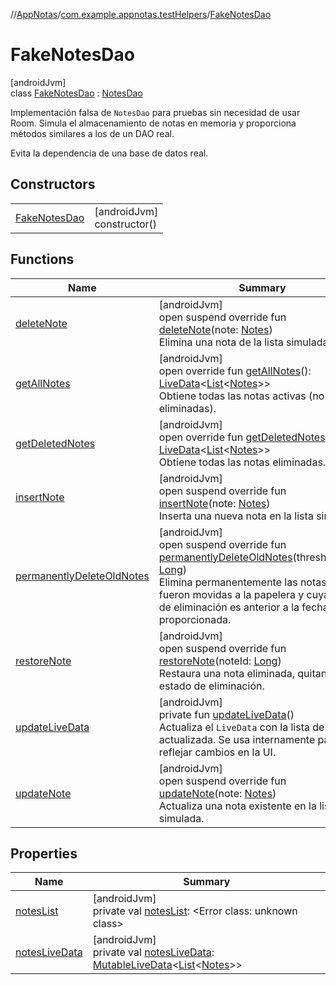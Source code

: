 //[AppNotas](../../../index.md)/[com.example.appnotas.testHelpers](../index.md)/[FakeNotesDao](index.md)

# FakeNotesDao

[androidJvm]\
class [FakeNotesDao](index.md) : [NotesDao](../../com.example.appnotas.database/-notes-dao/index.md)

Implementación falsa de `NotesDao` para pruebas sin necesidad de usar Room. Simula el almacenamiento de notas en memoria y proporciona métodos similares a los de un DAO real.

Evita la dependencia de una base de datos real.

## Constructors

| | |
|---|---|
| [FakeNotesDao](-fake-notes-dao.md) | [androidJvm]<br>constructor() |

## Functions

| Name | Summary |
|---|---|
| [deleteNote](delete-note.md) | [androidJvm]<br>open suspend override fun [deleteNote](delete-note.md)(note: [Notes](../../com.example.appnotas.database/-notes/index.md))<br>Elimina una nota de la lista simulada. |
| [getAllNotes](get-all-notes.md) | [androidJvm]<br>open override fun [getAllNotes](get-all-notes.md)(): [LiveData](https://developer.android.com/reference/kotlin/androidx/lifecycle/LiveData.html)&lt;[List](https://kotlinlang.org/api/latest/jvm/stdlib/kotlin-stdlib/kotlin.collections/-list/index.html)&lt;[Notes](../../com.example.appnotas.database/-notes/index.md)&gt;&gt;<br>Obtiene todas las notas activas (no eliminadas). |
| [getDeletedNotes](get-deleted-notes.md) | [androidJvm]<br>open override fun [getDeletedNotes](get-deleted-notes.md)(): [LiveData](https://developer.android.com/reference/kotlin/androidx/lifecycle/LiveData.html)&lt;[List](https://kotlinlang.org/api/latest/jvm/stdlib/kotlin-stdlib/kotlin.collections/-list/index.html)&lt;[Notes](../../com.example.appnotas.database/-notes/index.md)&gt;&gt;<br>Obtiene todas las notas eliminadas. |
| [insertNote](insert-note.md) | [androidJvm]<br>open suspend override fun [insertNote](insert-note.md)(note: [Notes](../../com.example.appnotas.database/-notes/index.md))<br>Inserta una nueva nota en la lista simulada. |
| [permanentlyDeleteOldNotes](permanently-delete-old-notes.md) | [androidJvm]<br>open suspend override fun [permanentlyDeleteOldNotes](permanently-delete-old-notes.md)(thresholdDate: [Long](https://kotlinlang.org/api/latest/jvm/stdlib/kotlin-stdlib/kotlin/-long/index.html))<br>Elimina permanentemente las notas que fueron movidas a la papelera y cuya fecha de eliminación es anterior a la fecha límite proporcionada. |
| [restoreNote](restore-note.md) | [androidJvm]<br>open suspend override fun [restoreNote](restore-note.md)(noteId: [Long](https://kotlinlang.org/api/latest/jvm/stdlib/kotlin-stdlib/kotlin/-long/index.html))<br>Restaura una nota eliminada, quitando su estado de eliminación. |
| [updateLiveData](update-live-data.md) | [androidJvm]<br>private fun [updateLiveData](update-live-data.md)()<br>Actualiza el `LiveData` con la lista de notas actualizada. Se usa internamente para reflejar cambios en la UI. |
| [updateNote](update-note.md) | [androidJvm]<br>open suspend override fun [updateNote](update-note.md)(note: [Notes](../../com.example.appnotas.database/-notes/index.md))<br>Actualiza una nota existente en la lista simulada. |

## Properties

| Name | Summary |
|---|---|
| [notesList](notes-list.md) | [androidJvm]<br>private val [notesList](notes-list.md): &lt;Error class: unknown class&gt; |
| [notesLiveData](notes-live-data.md) | [androidJvm]<br>private val [notesLiveData](notes-live-data.md): [MutableLiveData](https://developer.android.com/reference/kotlin/androidx/lifecycle/MutableLiveData.html)&lt;[List](https://kotlinlang.org/api/latest/jvm/stdlib/kotlin-stdlib/kotlin.collections/-list/index.html)&lt;[Notes](../../com.example.appnotas.database/-notes/index.md)&gt;&gt; |
